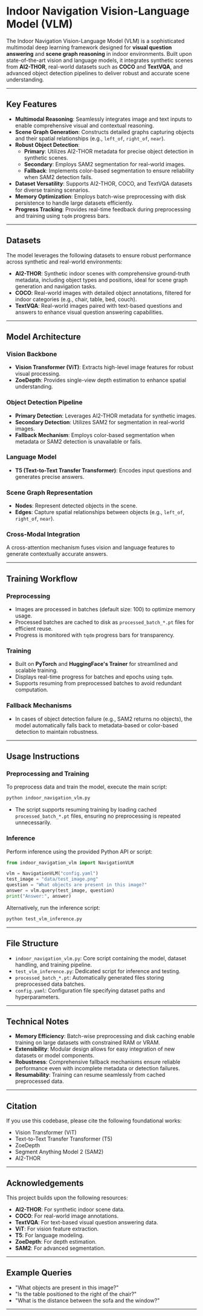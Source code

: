 # Indoor Navigation Vision-Language Model (VLM)

The Indoor Navigation Vision-Language Model (VLM) is a sophisticated multimodal deep learning framework designed for **visual question answering** and **scene graph reasoning** in indoor environments. Built upon state-of-the-art vision and language models, it integrates synthetic scenes from **AI2-THOR**, real-world datasets such as **COCO** and **TextVQA**, and advanced object detection pipelines to deliver robust and accurate scene understanding.

---

## Key Features
- **Multimodal Reasoning**: Seamlessly integrates image and text inputs to enable comprehensive visual and contextual reasoning.
- **Scene Graph Generation**: Constructs detailed graphs capturing objects and their spatial relationships (e.g., `left_of`, `right_of`, `near`).
- **Robust Object Detection**:
  - **Primary**: Utilizes AI2-THOR metadata for precise object detection in synthetic scenes.
  - **Secondary**: Employs SAM2 segmentation for real-world images.
  - **Fallback**: Implements color-based segmentation to ensure reliability when SAM2 detection fails.
- **Dataset Versatility**: Supports AI2-THOR, COCO, and TextVQA datasets for diverse training scenarios.
- **Memory Optimization**: Employs batch-wise preprocessing with disk persistence to handle large datasets efficiently.
- **Progress Tracking**: Provides real-time feedback during preprocessing and training using `tqdm` progress bars.

---

## Datasets
The model leverages the following datasets to ensure robust performance across synthetic and real-world environments:
- **AI2-THOR**: Synthetic indoor scenes with comprehensive ground-truth metadata, including object types and positions, ideal for scene graph generation and navigation tasks.
- **COCO**: Real-world images with detailed object annotations, filtered for indoor categories (e.g., chair, table, bed, couch).
- **TextVQA**: Real-world images paired with text-based questions and answers to enhance visual question answering capabilities.

---

## Model Architecture
### Vision Backbone
- **Vision Transformer (ViT)**: Extracts high-level image features for robust visual processing.
- **ZoeDepth**: Provides single-view depth estimation to enhance spatial understanding.

### Object Detection Pipeline
- **Primary Detection**: Leverages AI2-THOR metadata for synthetic images.
- **Secondary Detection**: Utilizes SAM2 for segmentation in real-world images.
- **Fallback Mechanism**: Employs color-based segmentation when metadata or SAM2 detection is unavailable or fails.

### Language Model
- **T5 (Text-to-Text Transfer Transformer)**: Encodes input questions and generates precise answers.

### Scene Graph Representation
- **Nodes**: Represent detected objects in the scene.
- **Edges**: Capture spatial relationships between objects (e.g., `left_of`, `right_of`, `near`).

### Cross-Modal Integration
A cross-attention mechanism fuses vision and language features to generate contextually accurate answers.

---

## Training Workflow
### Preprocessing
- Images are processed in batches (default size: 100) to optimize memory usage.
- Processed batches are cached to disk as `processed_batch_*.pt` files for efficient reuse.
- Progress is monitored with `tqdm` progress bars for transparency.

### Training
- Built on **PyTorch** and **HuggingFace's Trainer** for streamlined and scalable training.
- Displays real-time progress for batches and epochs using `tqdm`.
- Supports resuming from preprocessed batches to avoid redundant computation.

### Fallback Mechanisms
- In cases of object detection failure (e.g., SAM2 returns no objects), the model automatically falls back to metadata-based or color-based detection to maintain robustness.

---

## Usage Instructions
### Preprocessing and Training
To preprocess data and train the model, execute the main script:
```bash
python indoor_navigation_vlm.py
```
- The script supports resuming training by loading cached `processed_batch_*.pt` files, ensuring no preprocessing is repeated unnecessarily.

### Inference
Perform inference using the provided Python API or script:
```python
from indoor_navigation_vlm import NavigationVLM

vlm = NavigationVLM("config.yaml")
test_image = "data/test_image.png"
question = "What objects are present in this image?"
answer = vlm.query(test_image, question)
print("Answer:", answer)
```
Alternatively, run the inference script:
```bash
python test_vlm_inference.py
```

---

## File Structure
- `indoor_navigation_vlm.py`: Core script containing the model, dataset handling, and training pipeline.
- `test_vlm_inference.py`: Dedicated script for inference and testing.
- `processed_batch_*.pt`: Automatically generated files storing preprocessed data batches.
- `config.yaml`: Configuration file specifying dataset paths and hyperparameters.

---

## Technical Notes
- **Memory Efficiency**: Batch-wise preprocessing and disk caching enable training on large datasets with constrained RAM or VRAM.
- **Extensibility**: Modular design allows for easy integration of new datasets or model components.
- **Robustness**: Comprehensive fallback mechanisms ensure reliable performance even with incomplete metadata or detection failures.
- **Resumability**: Training can resume seamlessly from cached preprocessed data.

---

## Citation
If you use this codebase, please cite the following foundational works:
- Vision Transformer (ViT)
- Text-to-Text Transfer Transformer (T5)
- ZoeDepth
- Segment Anything Model 2 (SAM2)
- AI2-THOR

---

## Acknowledgements
This project builds upon the following resources:
- **AI2-THOR**: For synthetic indoor scene data.
- **COCO**: For real-world image annotations.
- **TextVQA**: For text-based visual question answering data.
- **ViT**: For vision feature extraction.
- **T5**: For language modeling.
- **ZoeDepth**: For depth estimation.
- **SAM2**: For advanced segmentation.

---

## Example Queries
- "What objects are present in this image?"
- "Is the table positioned to the right of the chair?"
- "What is the distance between the sofa and the window?"

---

